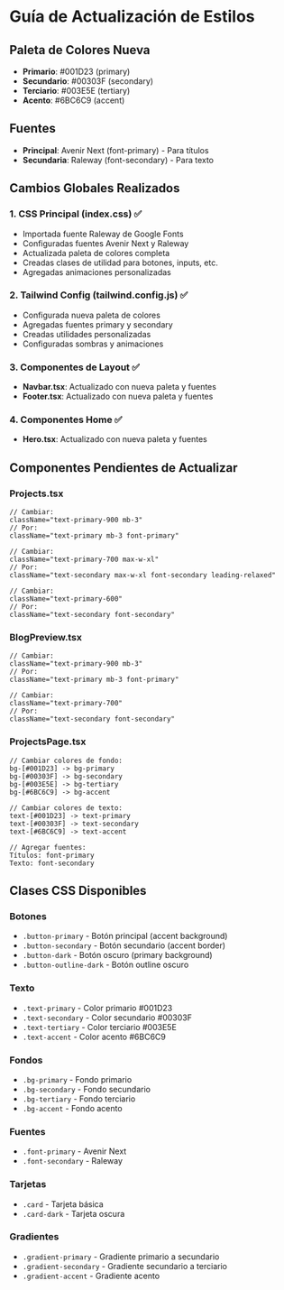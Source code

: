 # Guía de Actualización de Estilos

## Paleta de Colores Nueva
- **Primario**: #001D23 (primary)
- **Secundario**: #00303F (secondary) 
- **Terciario**: #003E5E (tertiary)
- **Acento**: #6BC6C9 (accent)

## Fuentes
- **Principal**: Avenir Next (font-primary) - Para títulos
- **Secundaria**: Raleway (font-secondary) - Para texto

## Cambios Globales Realizados

### 1. CSS Principal (index.css) ✅
- Importada fuente Raleway de Google Fonts
- Configuradas fuentes Avenir Next y Raleway
- Actualizada paleta de colores completa
- Creadas clases de utilidad para botones, inputs, etc.
- Agregadas animaciones personalizadas

### 2. Tailwind Config (tailwind.config.js) ✅
- Configurada nueva paleta de colores
- Agregadas fuentes primary y secondary
- Creadas utilidades personalizadas
- Configuradas sombras y animaciones

### 3. Componentes de Layout ✅
- **Navbar.tsx**: Actualizado con nueva paleta y fuentes
- **Footer.tsx**: Actualizado con nueva paleta y fuentes

### 4. Componentes Home ✅
- **Hero.tsx**: Actualizado con nueva paleta y fuentes

## Componentes Pendientes de Actualizar

### Projects.tsx
```tsx
// Cambiar:
className="text-primary-900 mb-3"
// Por:
className="text-primary mb-3 font-primary"

// Cambiar:
className="text-primary-700 max-w-xl"
// Por:
className="text-secondary max-w-xl font-secondary leading-relaxed"

// Cambiar:
className="text-primary-600"
// Por:
className="text-secondary font-secondary"
```

### BlogPreview.tsx
```tsx
// Cambiar:
className="text-primary-900 mb-3"
// Por:
className="text-primary mb-3 font-primary"

// Cambiar:
className="text-primary-700"
// Por:
className="text-secondary font-secondary"
```

### ProjectsPage.tsx
```tsx
// Cambiar colores de fondo:
bg-[#001D23] -> bg-primary
bg-[#00303F] -> bg-secondary  
bg-[#003E5E] -> bg-tertiary
bg-[#6BC6C9] -> bg-accent

// Cambiar colores de texto:
text-[#001D23] -> text-primary
text-[#00303F] -> text-secondary
text-[#6BC6C9] -> text-accent

// Agregar fuentes:
Títulos: font-primary
Texto: font-secondary
```

## Clases CSS Disponibles

### Botones
- `.button-primary` - Botón principal (accent background)
- `.button-secondary` - Botón secundario (accent border)
- `.button-dark` - Botón oscuro (primary background)
- `.button-outline-dark` - Botón outline oscuro

### Texto
- `.text-primary` - Color primario #001D23
- `.text-secondary` - Color secundario #00303F
- `.text-tertiary` - Color terciario #003E5E
- `.text-accent` - Color acento #6BC6C9

### Fondos
- `.bg-primary` - Fondo primario
- `.bg-secondary` - Fondo secundario
- `.bg-tertiary` - Fondo terciario
- `.bg-accent` - Fondo acento

### Fuentes
- `.font-primary` - Avenir Next
- `.font-secondary` - Raleway

### Tarjetas
- `.card` - Tarjeta básica
- `.card-dark` - Tarjeta oscura

### Gradientes
- `.gradient-primary` - Gradiente primario a secundario
- `.gradient-secondary` - Gradiente secundario a terciario
- `.gradient-accent` - Gradiente acento